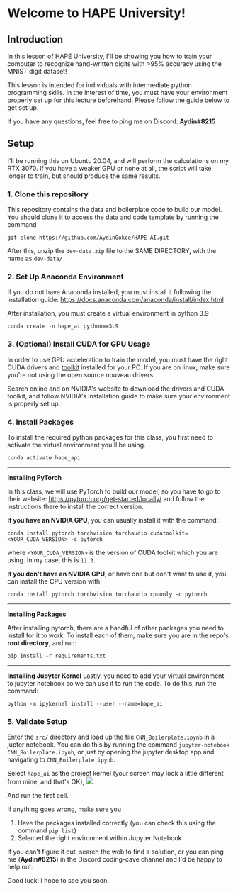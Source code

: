 ﻿# Welcome to HAPE University!

## Introduction
In this lesson of HAPE University, I'll be showing you how to train your computer to recognize hand-written digits with >95% accuracy using the MNIST digit dataset! 

This lesson is intended for individuals with intermediate python programming skills. In the interest of time, you must have your environment properly set up for this lecture beforehand. Please follow the guide below to get set up.

If you have any questions, feel free to ping me on Discord: **Aydin#8215**
## Setup
I'll be running this on Ubuntu 20.04, and  will perform the calculations on my RTX 3070. If you have a weaker GPU or none at all, the script will take longer to train, but should produce the same results. 

### 1. Clone this repository
This repository contains the data and boilerplate code to build our model. You should clone it to access the data and code template by running the command 

    git clone https://github.com/AydinGokce/HAPE-AI.git

After this, unzip the `dev-data.zip` file to the SAME DIRECTORY, with the name as `dev-data/`

### 2. Set Up Anaconda Environment
If you do not have Anaconda installed, you must install it following the installation guide: https://docs.anaconda.com/anaconda/install/index.html

After installation, you must create a virtual environment in python 3.9

    conda create -n hape_ai python==3.9


### 3. (Optional) Install CUDA for GPU Usage
In order to use GPU acceleration to train the model, you must have the right CUDA drivers and [toolkit](https://developer.nvidia.com/cuda-toolkit) installed for your PC. If you are on linux, make sure you're not using the open source nouveau drivers.

Search online and on NVIDIA's website to download the drivers and CUDA toolkit, and follow NVIDIA's installation guide to make sure your environment is properly set up.  

### 4. Install Packages

To install the required python packages for this class, you first need to activate the virtual environment you'll be using.

    conda activate hape_api

***
**Installing PyTorch**

In this class, we will use PyTorch to build our model, so you have to go to their website: https://pytorch.org/get-started/locally/ and follow the instructions there to install the correct version. 

**If you have an NVIDIA GPU**, you can usually install it with the command:

    conda install pytorch torchvision torchaudio cudatoolkit=<YOUR_CUDA_VERSION> -c pytorch

where `<YOUR_CUDA_VERSION>` is the version of CUDA toolkit which you are using. In my case, this is `11.3`.

**If you don't have an NVIDIA GPU**, or have one but don't want to use it, you can install the CPU version with:

    conda install pytorch torchvision torchaudio cpuonly -c pytorch

***
**Installing Packages**

After installing pytorch, there are a handful of other packages you need to install for it to work. To install each of them, make sure you are in the repo's **root directory**, and run:

    pip install -r requirements.txt
***
**Installing Jupyter Kernel**
Lastly, you need to add your virtual environment to jupyter notebook so we can use it to run the code. To do this, run the command:

    python -m ipykernel install --user --name=hape_ai

### 5. Validate Setup
Enter the `src/` directory and load up the file `CNN_Boilerplate.ipynb` in a jupter notebook. You can do this by running the command `jupyter-notebook CNN_Boilerplate.ipynb`, or just by opening the jupyter desktop app and navigating to  `CNN_Boilerplate.ipynb`.

Select `hape_ai` as the project kernel (your screen may look a little different from mine, and that's OK), 
![](https://lh3.googleusercontent.com/Hr3jflkz00AoUX1Li8OXkNxtZpLnvtgzFvJlo9rm9ifupAyNQJwkiORPunXjNWOldplb0T99_Wu7dvuSTRwxKq7hWu7iahdgHGloTKQUOoPl_RgoW4JCRuFFSrREnOEoB08656Lu5euyV6_NjvlsYxvmGe-iB1fH-uk-L0J95nf7wRspGJ2IGm8VNdztR_jXsYwyROmW3Li8gVYY8DQck-S12tJCN4I6n-CrWqlqeC7nG4At4dVO13DBVo4DU_KMQXFmnhkkQJEqHUrHgMemQ6J8ayyeW2KUcwNiD-SywMtcpC5wZ9B1-NDZyDpGASMyrFhP81edxLJwpnZhY91XgWYfyET-CCHVLxo_iD9ZOCtxFcCTJcNN66Y4A_tcsPIdRIuyW5j42nPWbgjBDdwDsz1s7fbFanWFruXuwMavkz4tU5osnS-LjFsHTLqaG5-Q-GrSP3M5SpX4t9M-qQzHtlx9heB2_bJu-Fi9jweWkw_7YE0HEUEsKvw4fFHUEx3gxnYoON4Bs7XVGV2-MB5w-0EQOtKY87KuDK1iJNn99LoqWx-CHNjI2fnHlk6_Y4chxHOwQBzf09SCoMhr2dwDDYAVnevmNWQPnlO00WEu5m9W7AvRMHcjlJkZa95Yc3jS0fBMbS_CvCzqe6BD97YLjzIOIyiHXo3Rh8w3mDo5XPR0_t8b4-DMcg9LyfGOjnBTV52acWaTw7O2gYNU6VURVrwcAtZGrAisDqHOlV9jPpqdoyJ_kbxWRGXBLdAq8fperx_YPIZGLAj7D-O1TbD5gnyU1Ki1NRHIAh26hTz4neDqRIcT313KtDuB1L6KrFE0L4zUGo_waENME-IhDqR-ZK6bFWlt9mxSY8PdReknpA=w1148-h399-no?authuser=1)

And run the first cell. 

If anything goes wrong, make sure you

 1. Have the packages installed correctly (you can check this using the command `pip list`)
 2. Selected the right environment within Jupyter Notebook 

If you can't figure it out, search the web to find a solution, or you can ping me (**Aydin#8215**) in the Discord coding-cave channel and I'd be happy to help out. 

Good luck! I hope to see you soon.
